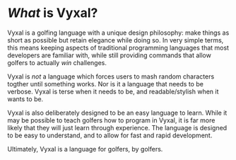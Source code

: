 # _What_ is Vyxal?

Vyxal is a golfing language with a unique design philosophy: make things as short as possible but retain elegance while doing so. In very simple terms, this means
keeping aspects of traditional programming languages that most developers are familiar with, while still providing commands that allow golfers to actually _win_
challenges.

Vyxal is _not_ a language which forces users to mash random characters togther until something works. Nor is it a language that needs to be verbose. Vyxal is terse when
it needs to be, and readable/stylish when it wants to be.

Vyxal is also deliberately designed to be an easy language to learn. While it may be possible to teach golfers how to program in Vyxal, it is far more likely that they will just learn through experience. The language is designed to be easy to understand, and to allow for fast and rapid development.

Ultimately, Vyxal is a language for golfers, by golfers.

